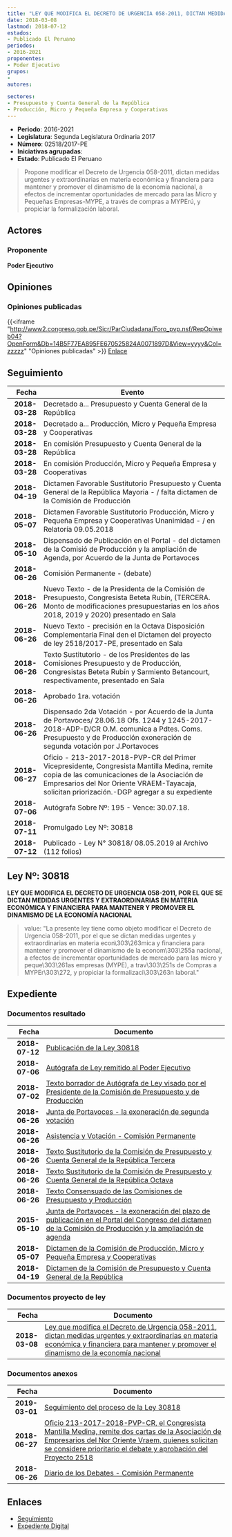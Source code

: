 ```yaml
---
title: "LEY QUE MODIFICA EL DECRETO DE URGENCIA 058-2011, DICTAN MEDIDAS URGENTES Y EXTRAORDINARIAS EN MATERIA ECONÓMICA Y FINANCIERA PARA MANTENER Y PROMOVER EL DINAMISMO DE LA ECONOMÍA NACIONAL"
date: 2018-03-08
lastmod: 2018-07-12
estados:
- Publicado El Peruano
periodos:
- 2016-2021
proponentes:
- Poder Ejecutivo
grupos:
- 
autores:

sectores:
- Presupuesto y Cuenta General de la República
- Producción, Micro y Pequeña Empresa y Cooperativas
---
```

- **Periodo**: 2016-2021
- **Legislatura**: Segunda Legislatura Ordinaria 2017
- **Número**: 02518/2017-PE
- **Iniciativas agrupadas**: 
- **Estado**: Publicado El Peruano

> Propone modificar el Decreto de Urgencia 058-2011, dictan medidas urgentes y extraordinarias en materia económica y financiera para mantener y promover el dinamismo de la economía nacional, a efectos de incrementar oportunidades de mercado para las Micro y Pequeñas Empresas-MYPE, a través de compras a MYPErú, y propiciar la formalización laboral.


## Actores

### Proponente

**Poder Ejecutivo**

## Opiniones

### Opiniones publicadas

{{<iframe "http://www2.congreso.gob.pe/Sicr/ParCiudadana/Foro_pvp.nsf/RepOpiweb04?OpenForm&Db=14B5F77EA895FE670525824A0071897D&View=yyyy&Col=zzzzz" "Opiniones publicadas" >}}
[Enlace](http://www2.congreso.gob.pe/Sicr/ParCiudadana/Foro_pvp.nsf/RepOpiweb04?OpenForm&Db=14B5F77EA895FE670525824A0071897D&View=yyyy&Col=zzzzz)


## Seguimiento

| Fecha | Evento |
|------:|--------|
| **2018-03-28** | Decretado a... Presupuesto y Cuenta General de la República |
| **2018-03-28** | Decretado a... Producción, Micro y Pequeña Empresa y Cooperativas |
| **2018-03-28** | En comisión Presupuesto y Cuenta General de la República |
| **2018-03-28** | En comisión Producción, Micro y Pequeña Empresa y Cooperativas |
| **2018-04-19** | Dictamen Favorable Sustitutorio Presupuesto y Cuenta General de la República Mayoria - / falta dictamen de la Comisión de Producción |
| **2018-05-07** | Dictamen Favorable Sustitutorio Producción, Micro y Pequeña Empresa y Cooperativas Unanimidad - / en Relatoría 09.05.2018 |
| **2018-05-10** | Dispensado de Publicación en el Portal - del dictamen de la Comisió de Producción y la ampliación de Agenda, por Acuerdo de la Junta de Portavoces |
| **2018-06-26** | Comisión Permanente - (debate) |
| **2018-06-26** | Nuevo Texto - de la Presidenta de la Comisión de Presupuesto, Congresista Beteta Rubín, (TERCERA. Monto de modificaciones presupuestarias en los años 2018, 2019 y 2020) presentado en Sala |
| **2018-06-26** | Nuevo Texto - precisión en la Octava Disposición Complementaria Final den el Dictamen del proyecto de ley 2518/2017-PE, presentado en Sala |
| **2018-06-26** | Texto Sustitutorio - de los Presidentes de las Comisiones Presupuesto y de Producción, Congresistas Beteta Rubín y Sarmiento Betancourt, respectivamente, presentado en Sala |
| **2018-06-26** | Aprobado 1ra. votación |
| **2018-06-26** | Dispensado 2da Votación - por Acuerdo de la Junta de Portavoces/ 28.06.18 Ofs. 1244 y 1245-2017-2018-ADP-D/CR O.M. comunica a Pdtes. Coms. Presupuesto y de Producción exoneración de segunda votación por J.Portavoces |
| **2018-06-27** | Oficio - 213-2017-2018-PVP-CR del Primer Vicepresidente, Congresista Mantilla Medina, remite copia de las comunicaciones de la Asociación de Empresarios del Nor Oriente VRAEM-Tayacaja, solicitan priorización.-DGP agregar a su expediente |
| **2018-07-06** | Autógrafa Sobre Nº: 195 - Vence: 30.07.18. |
| **2018-07-11** | Promulgado Ley Nº: 30818 |
| **2018-07-12** | Publicado - Ley N° 30818/ 08.05.2019 al Archivo (112 folios) |

## Ley Nº: 30818

**LEY QUE MODIFICA EL DECRETO DE URGENCIA 058-2011, POR EL QUE SE DICTAN MEDIDAS URGENTES Y EXTRAORDINARIAS EN MATERIA ECONÓMICA Y FINANCIERA PARA MANTENER Y PROMOVER EL DINAMISMO DE LA ECONOMÍA NACIONAL**

> value: "La presente ley tiene como objeto modificar el Decreto de Urgencia 058-2011, por el que se dictan medidas urgentes y extraordinarias en materia econ\303\263mica y financiera para mantener y promover el dinamismo de la econom\303\255a nacional, a efectos de incrementar oportunidades de mercado para las micro y peque\303\261as empresas (MYPE), a trav\303\251s de Compras a MYPEr\303\272, y propiciar la formalizaci\303\263n laboral."


## Expediente

### Documentos resultado

| Fecha | Documento |
|------:|-----------|
| **2018-07-12** | [Publicación de la Ley 30818](http://www.leyes.congreso.gob.pe/Documentos/2016_2021/ADLP/Normas_Legales/30818-LEY.pdf) |
| **2018-07-06** | [Autógrafa de Ley remitido al Poder Ejecutivo](http://www.leyes.congreso.gob.pe/Documentos/2016_2021/ADLP/Texto_Aprobado/AU0251820180706.PDF) |
| **2018-07-02** | [Texto borrador de Autógrafa de Ley visado por el Presidente de la Comisión de Presupuesto y de Producción](http://www.leyes.congreso.gob.pe/Documentos/2016_2021/Texto_Borrador_de_Autografa/BAU0251820180702.pdf) |
| **2018-06-26** | [Junta de Portavoces - la exoneración de segunda votación](http://www.leyes.congreso.gob.pe/Documentos/2016_2021/Acuerdos/Junta_Portavoces/AJPSV0251820180626.pdf) |
| **2018-06-26** | [Asistencia y Votación - Comisión Permanente](http://www.leyes.congreso.gob.pe/Documentos/2016_2021/Asistencia_y_Votacion/Proyectos_de_Ley/AVCP0251820160626.pdf) |
| **2018-06-26** | [Texto Sustitutorio de la Comisión de Presupuesto y Cuenta General de la República Tercera](http://www.leyes.congreso.gob.pe/Documentos/2016_2021/Texto_Sustitutorio/Proyectos_de_Ley/TS0251820180626-.pdf) |
| **2018-06-26** | [Texto Sustitutorio de la Comisión de Presupuesto y Cuenta General de la República Octava](http://www.leyes.congreso.gob.pe/Documentos/2016_2021/Texto_Sustitutorio/Proyectos_de_Ley/TS0251820180626.pdf) |
| **2018-06-26** | [Texto Consensuado de las Comisiones de Presupuesto y Producción](http://www.leyes.congreso.gob.pe/Documentos/2016_2021/Texto_Sustitutorio/Consensuado/TSC0251820180626.pdf) |
| **2015-05-10** | [Junta de Portavoces - la exoneración del plazo de publicación en el Portal del Congreso del dictamen de la Comisión de Producción y la ampliación de agenda](http://www.leyes.congreso.gob.pe/Documentos/2016_2021/Acuerdos/Junta_Portavoces/AJP0251820180510.pdf) |
| **2018-05-07** | [Dictamen de la Comisión de Producción, Micro y Pequeña Empresa y Cooperativas](http://www.leyes.congreso.gob.pe/Documentos/2016_2021/Dictamenes/Proyectos_de_Ley/02518DC18MAY20180507.pdf) |
| **2018-04-19** | [Dictamen de la Comisión de Presupuesto y Cuenta General de la República](http://www.leyes.congreso.gob.pe/Documentos/2016_2021/Dictamenes/Proyectos_de_Ley/02518DC17MAY20180419.pdf) |

### Documentos proyecto de ley

| Fecha | Documento |
|------:|-----------|
| **2018-03-08** | [Ley que modifica el Decreto de Urgencia 058-2011, dictan medidas urgentes y extraordinarias en materia económica y financiera para mantener y promover el dinamismo de la economía nacional](http://www.leyes.congreso.gob.pe/Documentos/2016_2021/Proyectos_de_Ley_y_de_Resoluciones_Legislativas/PL0251720180308.pdf) |

### Documentos anexos

| Fecha | Documento |
|------:|-----------|
| **2019-03-01** | [Seguimiento del proceso de la Ley 30818](http://www.leyes.congreso.gob.pe/Documentos/2016_2021/Seguimiento_de_Proyectos_de_Ley/02518PL20190301.pdf) |
| **2018-06-27** | [Oficio 213-2017-2018-PVP-CR, el Congresista Mantilla Medina, remite dos cartas de la Asociación de Empresarios del Nor Oriente Vraem, quienes solicitan se considere prioritario el debate y aprobación del Proyecto 2518](http://www.leyes.congreso.gob.pe/Documentos/2016_2021/Oficios/Congresistas/OFICIO-213-2017-2018-PVP-CR.PDF) |
| **2018-06-26** | [Diario de los Debates - Comisión Permanente](http://www.leyes.congreso.gob.pe/Documentos/2016_2021/ADLP/Diario_Debates/30818-TDD.pdf) |

## Enlaces

- [Seguimiento](http://www2.congreso.gob.pe/Sicr/TraDocEstProc/CLProLey2016.nsf/f7fff46988ca05b1052578e100829cc7/baa476431c5d0c980525824a0077f333?OpenDocument)
- [Expediente Digital](http://www2.congreso.gob.pe/Sicr/TraDocEstProc/Expvirt_2011.nsf/visbusqptramdoc1621/02518?opendocument)

